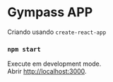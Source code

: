 # Gympass APP

Criando usando `create-react-app`

### `npm start`

Execute em development mode.\
Abrir [http://localhost:3000](http://localhost:3000).



